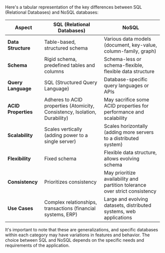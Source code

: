 Here's a tabular representation of the key differences between SQL (Relational Databases) and NoSQL databases:

| Aspect                   | SQL (Relational Databases)                            | NoSQL                                      |
|--------------------------|------------------------------------------------------|--------------------------------------------|
| **Data Structure**        | Table-based, structured schema                       | Various data models (document, key-value, column-family, graph) |
| **Schema**                | Rigid schema, predefined tables and columns          | Schema-less or schema-flexible, flexible data structure |
| **Query Language**        | SQL (Structured Query Language)                       | Database-specific query languages or APIs  |
| **ACID Properties**       | Adheres to ACID properties (Atomicity, Consistency, Isolation, Durability) | May sacrifice some ACID properties for performance and scalability |
| **Scalability**           | Scales vertically (adding power to a single server)   | Scales horizontally (adding more servers to a distributed system) |
| **Flexibility**           | Fixed schema                                          | Flexible data structure, allows evolving schema |
| **Consistency**           | Prioritizes consistency                                | May prioritize availability and partition tolerance over strict consistency |
| **Use Cases**             | Complex relationships, transactions (financial systems, ERP) | Large and evolving datasets, distributed systems, web applications |

It's important to note that these are generalizations, and specific databases within each category may have variations in features and behavior. The choice between SQL and NoSQL depends on the specific needs and requirements of the application.
